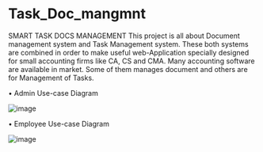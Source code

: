 # Task_Doc_mangmnt
SMART TASK DOCS MANAGEMENT
This project is all about Document management system and Task Management system. These both systems are combined in order to make useful web-Application specially designed for small accounting firms like CA, CS and CMA. Many accounting software are available in market. Some of them manages document and others are for Management of Tasks.

• Admin Use-case Diagram

![image](https://user-images.githubusercontent.com/68308003/134274688-4cd92ceb-de81-40b1-8e27-5e5417f77ceb.png)

• Employee Use-case Diagram

![image](https://user-images.githubusercontent.com/68308003/134274728-ee751f90-8151-43f0-9a30-a0aed6b67af8.png)
